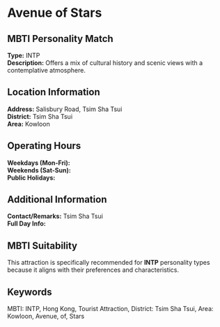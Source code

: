# Avenue of Stars

## MBTI Personality Match
**Type:** INTP  
**Description:** Offers a mix of cultural history and scenic views with a contemplative atmosphere.

## Location Information
**Address:** Salisbury Road, Tsim Sha Tsui  
**District:** Tsim Sha Tsui  
**Area:** Kowloon

## Operating Hours
**Weekdays (Mon-Fri):**   
**Weekends (Sat-Sun):**   
**Public Holidays:** 

## Additional Information
**Contact/Remarks:** Tsim Sha Tsui  
**Full Day Info:** 

## MBTI Suitability
This attraction is specifically recommended for **INTP** personality types because it aligns with their preferences and characteristics.

## Keywords
MBTI: INTP, Hong Kong, Tourist Attraction, District: Tsim Sha Tsui, Area: Kowloon, Avenue, of, Stars
